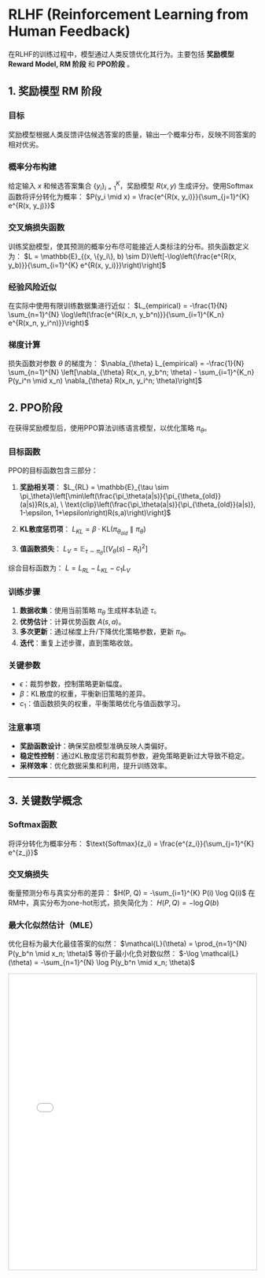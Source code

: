 

# **RLHF (Reinforcement Learning from Human Feedback)**

在RLHF的训练过程中，模型通过人类反馈优化其行为。主要包括 **奖励模型 Reward Model, RM 阶段** 和 **PPO阶段** 。

## **1. 奖励模型 RM 阶段**

### **目标**
奖励模型根据人类反馈评估候选答案的质量，输出一个概率分布，反映不同答案的相对优劣。

### **概率分布构建**
给定输入 $x$ 和候选答案集合 $\{y_i\}_{i=1}^K$，奖励模型 $R(x, y)$ 生成评分。使用Softmax函数将评分转化为概率：
$P(y_i \mid x) = \frac{e^{R(x, y_i)}}{\sum_{j=1}^{K} e^{R(x, y_j)}}$

### **交叉熵损失函数**
训练奖励模型，使其预测的概率分布尽可能接近人类标注的分布。损失函数定义为：
$L = \mathbb{E}_{(x, \{y_i\}, b) \sim D}\left[-\log\left(\frac{e^{R(x, y_b)}}{\sum_{i=1}^{K} e^{R(x, y_i)}}\right)\right]$

### **经验风险近似**
在实际中使用有限训练数据集进行近似：
$L_{empirical} = -\frac{1}{N} \sum_{n=1}^{N} \log\left(\frac{e^{R(x_n, y_b^n)}}{\sum_{i=1}^{K_n} e^{R(x_n, y_i^n)}}\right)$

### **梯度计算**
损失函数对参数 $\theta$ 的梯度为：
$\nabla_{\theta} L_{empirical} = -\frac{1}{N} \sum_{n=1}^{N} \left[\nabla_{\theta} R(x_n, y_b^n; \theta) - \sum_{i=1}^{K_n} P(y_i^n \mid x_n) \nabla_{\theta} R(x_n, y_i^n; \theta)\right]$

## **2. PPO阶段**

在获得奖励模型后，使用PPO算法训练语言模型，以优化策略 $\pi_\theta$。

### **目标函数**
PPO的目标函数包含三部分：
1. **奖励相关项**：
   $L_{RL} = \mathbb{E}_{\tau \sim \pi_\theta}\left[\min\left(\frac{\pi_\theta(a|s)}{\pi_{\theta_{old}}(a|s)}R(s,a), \ \text{clip}\left(\frac{\pi_\theta(a|s)}{\pi_{\theta_{old}}(a|s)}, 1-\epsilon, 1+\epsilon\right)R(s,a)\right)\right]$

2. **KL散度惩罚项**：
   $L_{KL} = \beta \cdot \text{KL}(\pi_{\theta_{old}} \parallel \pi_\theta)$

3. **值函数损失**：
   $L_V = \mathbb{E}_{\tau \sim \pi_\theta}\left[(V_\theta(s) - R_t)^2\right]$

综合目标函数为：
$L = L_{RL} - L_{KL} - c_1 L_V$

### **训练步骤**
1. **数据收集**：使用当前策略 $\pi_\theta$ 生成样本轨迹 $\tau$。
2. **优势估计**：计算优势函数 $A(s,a)$。
3. **多次更新**：通过梯度上升/下降优化策略参数，更新 $\pi_\theta$。
4. **迭代**：重复上述步骤，直到策略收敛。

### **关键参数**
- $\epsilon$：裁剪参数，控制策略更新幅度。
- $\beta$：KL散度的权重，平衡新旧策略的差异。
- $c_1$：值函数损失的权重，平衡策略优化与值函数学习。

### **注意事项**
- **奖励函数设计**：确保奖励模型准确反映人类偏好。
- **稳定性控制**：通过KL散度惩罚和裁剪参数，避免策略更新过大导致不稳定。
- **采样效率**：优化数据采集和利用，提升训练效率。

---

## **3. 关键数学概念**

### **Softmax函数**
将评分转化为概率分布：
$\text{Softmax}(z_i) = \frac{e^{z_i}}{\sum_{j=1}^{K} e^{z_j}}$

### **交叉熵损失**
衡量预测分布与真实分布的差异：
$H(P, Q) = -\sum_{i=1}^{K} P(i) \log Q(i)$
在RM中，真实分布为one-hot形式，损失简化为：
$H(P, Q) = -\log Q(b)$

### **最大化似然估计（MLE）**
优化目标为最大化最佳答案的似然：
$\mathcal{L}(\theta) = \prod_{n=1}^{N} P(y_b^n \mid x_n; \theta)$
等价于最小化负对数似然：
$-\log \mathcal{L}(\theta) = -\sum_{n=1}^{N} \log P(y_b^n \mid x_n; \theta)$

<iframe src="/AIDIY/RLHF_Pages/PPO_viz.html" width="100%" height="600px" style="border: 1px solid #ccc;" title="PPO Interactive Content">
    您的浏览器不支持 iframe，无法加载交互式内容。
    请 <a href="/AIDIY/RLHF_Pages/PPO_viz.html" target="_blank">点击这里在新窗口中查看</a>。
</iframe>


<script src="https://giscus.app/client.js"
        data-repo="InuyashaYang/AIDIY"
        data-repo-id="R_kgDOM1VVTQ"
        data-category="Announcements"
        data-category-id="DIC_kwDOM1VVTc4Ckls_"
        data-mapping="pathname"
        data-strict="0"
        data-reactions-enabled="1"
        data-emit-metadata="0"
        data-input-position="bottom"
        data-theme="preferred_color_scheme"
        data-lang="zh-CN"
        crossorigin="anonymous"
        async>
</script>